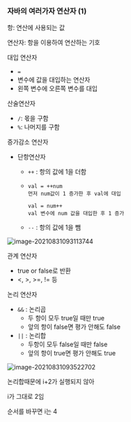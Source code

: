 ### 자바의 여러가자 연산자 (1)



항: 연산에 사용되는 값

연산자: 항을 이용하여 연산하는 기호

 

대입 연산자

- `=`
- 변수에 값을 대입하는 연산자
- 왼쪽 변수에 오른쪽 변수를 대입



산술연산자

- `/`: 몫을 구함
- `%`: 나머지를 구함



증가감소 연산자

- 단항연산자

  - `++` : 항의 값에 1을 더함

  - ```
    val = ++num
    먼저 num값이 1 증가한 후 val에 대입
    
    val = num++
    val 변수에 num 값을 대입한 후 1 증가
    ```

  - `--` : 항의 값에 1을 뺌



![image-20210831093113744](C:\Users\multicampus\AppData\Roaming\Typora\typora-user-images\image-20210831093113744.png)





관계 연산자

- true or false로 반환
- <, >, >=, != 등



논리 연산자

- `&&` : 논리곱
  - 두 항이 모두 true일 때만  true
  - 앞의 항이 false면 평가 안해도 false
- `||` : 논리합
  - 두항이 모두 false일 때만 false
  - 앞의 항이 true면 평가 안해도 true



![image-20210831093522702](C:\Users\multicampus\AppData\Roaming\Typora\typora-user-images\image-20210831093522702.png)

논리합때문에 i+2가 실행되지 않아

i가 그대로 2임

순서를 바꾸면 i는 4